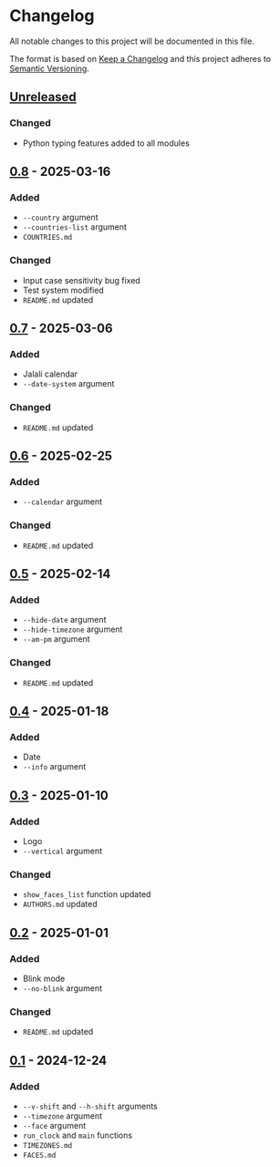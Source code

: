# Changelog
All notable changes to this project will be documented in this file.

The format is based on [Keep a Changelog](http://keepachangelog.com/en/1.0.0/)
and this project adheres to [Semantic Versioning](http://semver.org/spec/v2.0.0.html).

## [Unreleased]
### Changed
- Python typing features added to all modules
## [0.8] - 2025-03-16
### Added
- `--country` argument
- `--countries-list` argument
- `COUNTRIES.md`
### Changed
- Input case sensitivity bug fixed
- Test system modified
- `README.md` updated
## [0.7] - 2025-03-06
### Added
- Jalali calendar
- `--date-system` argument
### Changed
- `README.md` updated
## [0.6] - 2025-02-25
### Added
- `--calendar` argument
### Changed
- `README.md` updated
## [0.5] - 2025-02-14
### Added
- `--hide-date` argument
- `--hide-timezone` argument
- `--am-pm` argument
### Changed
- `README.md` updated
## [0.4] - 2025-01-18
### Added
- Date
- `--info` argument
## [0.3] - 2025-01-10
### Added
- Logo
- `--vertical` argument
### Changed
- `show_faces_list` function updated
- `AUTHORS.md` updated
## [0.2] - 2025-01-01
### Added
- Blink mode
- `--no-blink` argument
### Changed
- `README.md` updated
## [0.1] - 2024-12-24
### Added
- `--v-shift` and `--h-shift` arguments
- `--timezone` argument
- `--face` argument
- `run_clock` and `main` functions
- `TIMEZONES.md`
- `FACES.md`

[Unreleased]: https://github.com/sepandhaghighi/clox/compare/v0.8...dev
[0.8]: https://github.com/sepandhaghighi/clox/compare/v0.7...v0.8
[0.7]: https://github.com/sepandhaghighi/clox/compare/v0.6...v0.7
[0.6]: https://github.com/sepandhaghighi/clox/compare/v0.5...v0.6
[0.5]: https://github.com/sepandhaghighi/clox/compare/v0.4...v0.5
[0.4]: https://github.com/sepandhaghighi/clox/compare/v0.3...v0.4
[0.3]: https://github.com/sepandhaghighi/clox/compare/v0.2...v0.3
[0.2]: https://github.com/sepandhaghighi/clox/compare/v0.1...v0.2
[0.1]: https://github.com/sepandhaghighi/clox/compare/e9b49e2...v0.1



